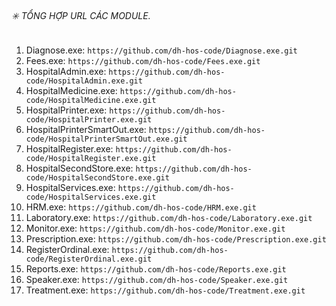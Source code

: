 ###### :eight_spoked_asterisk: TỔNG HỢP URL CÁC MODULE.
1. Diagnose.exe: `https://github.com/dh-hos-code/Diagnose.exe.git`
2. Fees.exe: `https://github.com/dh-hos-code/Fees.exe.git`
3. HospitalAdmin.exe: `https://github.com/dh-hos-code/HospitalAdmin.exe.git`
4. HospitalMedicine.exe: `https://github.com/dh-hos-code/HospitalMedicine.exe.git`
5. HospitalPrinter.exe: `https://github.com/dh-hos-code/HospitalPrinter.exe.git`
6. HospitalPrinterSmartOut.exe: `https://github.com/dh-hos-code/HospitalPrinterSmartOut.exe.git`
7. HospitalRegister.exe: `https://github.com/dh-hos-code/HospitalRegister.exe.git`
8. HospitalSecondStore.exe: `https://github.com/dh-hos-code/HospitalSecondStore.exe.git`
9. HospitalServices.exe: `https://github.com/dh-hos-code/HospitalServices.exe.git`
10. HRM.exe: `https://github.com/dh-hos-code/HRM.exe.git`
11. Laboratory.exe: `https://github.com/dh-hos-code/Laboratory.exe.git`
12. Monitor.exe: `https://github.com/dh-hos-code/Monitor.exe.git`
13. Prescription.exe: `https://github.com/dh-hos-code/Prescription.exe.git`
14. RegisterOrdinal.exe: `https://github.com/dh-hos-code/RegisterOrdinal.exe.git`
15. Reports.exe: `https://github.com/dh-hos-code/Reports.exe.git`
16. Speaker.exe: `https://github.com/dh-hos-code/Speaker.exe.git`
17. Treatment.exe: `https://github.com/dh-hos-code/Treatment.exe.git`
